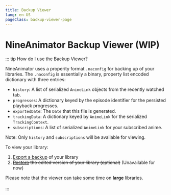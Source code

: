 ```yaml
---
title: Backup Viewer
lang: en-US
pageClass: backup-viewer-page
---
```


# NineAnimator Backup Viewer (WIP)

::: tip How do I use the Backup Viewer?

NineAnimator uses a properity format `.naconfig` for backing up of your libraries.
The `.naconfig` is essentially a binary, property list encoded dictionary with three
entries:

- `history`: A list of serialized `AnimeLink` objects from the recently watched tab.
- `progresses`: A dictionary keyed by the episode identifier for the persisted playback progresses.
- `exportedDate`: The `Date` that this file is generated.
- `trackingData`: A dictionary keyed by `AnimeLink` for the serialized `TrackingContext`.
- `subscriptions`: A list of serialized `AnimeLink` for your subscribed anime.

Note: Only `history` and `subscriptions` will be available for viewing.

To view your library:

1. [Export a backup](/guide/backups.html#creating-backups) of your library
2. ~~[Restore](/guide/backups.html#restoring-backups) the edited version of your library (optional)~~ (Unavailable for now)

<aside>Please note that the viewer can take some time on <b>large</b> libraries.</aside>
<br/>
:::

<br/>
<br/>

<BackupViewer/>

<style scoped>
.custom-block.aside
{
    text-align: left;
}
</style>
